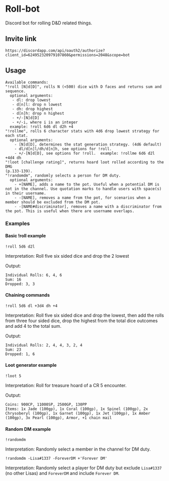 # Roll-bot

Discord bot for rolling D&D related things.

## Invite link

```
https://discordapp.com/api/oauth2/authorize?client_id=624952320979107860&permissions=2048&scope=bot
```

## Usage

```
Available commands:
"!roll [N]d[D]", rolls N (<500) dice with D faces and returns sum and sequence.
  optional arguments:
   - dl: drop lowest
   - d[n]l: drop n lowest
   - dh: drop highest
   - d[n]h: drop n highest
   - +/-[N]d[D]
   - +/-i, where i is an integer
  example: !roll 6d6 dl d2h +4
"!rollme", rolls 6 character stats with 4d6 drop lowest strategy for each stat.
  optional arguments:
    - [N]d[D], determines the stat generation strategy. (4d6 default)
    - dl/d[n]l/dh/d[n]h, see options for !roll.
    - +/-[N]d[D], see options for !roll.  example: !rollme 6d6 d2l +4d4 dh
"!loot [challenge rating]", returns hoard loot rolled according to the DMG
(p.133-139). 
"!randomdm", randomly selects a person for DM duty. 
  optional arguments:
    - +[NAME], adds a name to the pot. Useful when a potential DM is not in the channel. Use quotation marks to handle users with space(s) in their username.
    - -[NAME], removes a name from the pot, for scenarios when a member should be excluded from the DM pot.
    - -[NAME#discriminator], removes a name with a discriminator from the pot. This is useful when there are username overlaps.
```

### Examples

#### Basic !roll example

```
!roll 5d6 d2l
```

Interpretation: Roll five six sided dice and drop the 2 lowest

Output:
```
Individual Rolls: 6, 4, 6
Sum: 16
Dropped: 3, 3
```

#### Chaining commands

```
!roll 5d6 dl +3d4 dh +4
```

Interpretation: Roll five six sided dice and drop the lowest, then add the
rolls from three four sided dice, drop the highest from the total dice outcomes
and add 4 to the total sum.

Output:
```
Individual Rolls: 2, 4, 4, 3, 2, 4
Sum: 23
Dropped: 1, 6
```

#### Loot generator example

```
!loot 5
```

Interpretation: Roll for treasure hoard of a CR 5 encounter.

Output:
```
Coins: 900CP, 11000SP, 2500GP, 130PP
Items: 1x Jade (100gp), 1x Coral (100gp), 1x Spinel (100gp), 2x Chrysoberyl (100gp), 1x Garnet (100gp), 1x Jet (100gp), 1x Amber (100gp), 3x Pearl (100gp), Armor, +1 chain mail
```

#### Random DM example

```
!randomdm
```

Interpretation: Randomly select a member in the channel for DM duty.

```
!randomdm -Lisa#1337 -ForeverDM +'Forever DM'
```

Interpretation: Randomly select a player for DM duty but exclude `Lisa#1337` (no other Lisas) and `ForeverDM` and include `Forever DM`.
